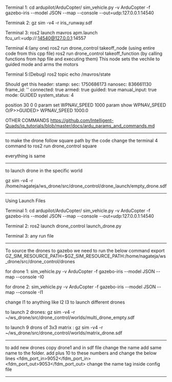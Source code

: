 Terminal 1:
cd ardupilot/ArduCopter/
sim_vehicle.py -v ArduCopter -f gazebo-iris --model JSON --map --console --out=udp:127.0.0.1:14540

Terminak 2:
gz sim -v4 -r iris_runway.sdf

Terminal 3:
ros2 launch mavros apm.launch fcu_url:=udp://:14540@127.0.0.1:14557

Terminal 4:(any one)
ros2 run drone_control takeoff_node (using entire code from this cpp file)
ros2 run drone_control takeoff_function (by calling functions from hpp file and executing them)
This node sets the vechile to guided mode and arms the motors

Terminal 5:(Debug)
ros2 topic echo /mavros/state

Should get this
header:
  stamp:
    sec: 1750686173
    nanosec: 836661130
  frame_id: ''
connected: true
armed: true
guided: true
manual_input: true
mode: GUIDED
system_status: 4

position 30 0 0
param set WPNAV_SPEED 1000
param show WPNAV_SPEED
O/P>>GUIDED> WPNAV_SPEED      1000.0


OTHER COMMANDS 
https://github.com/Intelligent-Quads/iq_tutorials/blob/master/docs/ardu_params_and_commands.md

_______________________________________________________________________________________________________________________________________________

to make the drone follow square path by the code 
change the terminal 4 command to 
ros2 run drone_control square 

everything is same
___________________________________________________________________________________________________________________________________________________

to launch drone in the specific world

gz sim -v4 -r /home/nagateja/ws_drone/src/drone_control/drone_launch/empty_drone.sdf

___________________________________________________________________________________________________________________________________________________
Using Launch Files

Terminal 1:
cd ardupilot/ArduCopter/
sim_vehicle.py -v ArduCopter -f gazebo-iris --model JSON --map --console --out=udp:127.0.0.1:14540

Terminal 2:
ros2 launch drone_control launch_drone.py

Terminal 3:
any run file 

___________________________________________________________________________________________________________________________________________________

To source the drones to gazebo we need to run the below command
export GZ_SIM_RESOURCE_PATH=$GZ_SIM_RESOURCE_PATH:/home/nagateja/ws_drone/src/drone_control/drones

for drone 1: sim_vehicle.py -v ArduCopter -f gazebo-iris --model JSON --map --console -I0

for drone 2: sim_vehicle.py -v ArduCopter -f gazebo-iris --model JSON --map --console -I1 

change I1 to anything like I2 I3 to launch different drones

to launch 2 drones: gz sim -v4 -r ~/ws_drone/src/drone_control/worlds/multi_drone_empty.sdf

to launch 9 drons of 3x3 matrix : gz sim -v4 -r ~/ws_drone/src/drone_control/worlds/matrix_drone.sdf

___________________________________________________________________________________________________________________________________________________

to add new drones 
copy drone1 and in sdf file change the name add same name to the folder.
add plus 10 to these numbers and change the below lines 
      <fdm_port_in>9052</fdm_port_in>
      <fdm_port_out>9053</fdm_port_out>
change the name tag inside config file
___________________________________________________________________________________________________________________________________________________